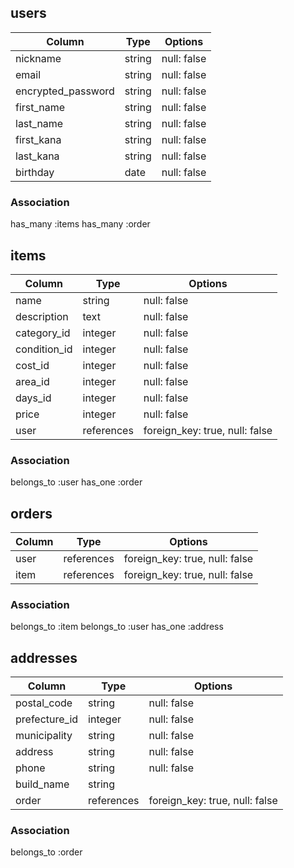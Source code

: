## users

|Column             |Type    |Options     |
|-------------------|--------|------------|
|nickname           |string  |null: false |
|email              |string  |null: false |
|encrypted_password |string  |null: false |
|first_name         |string  |null: false |
|last_name          |string  |null: false |
|first_kana         |string  |null: false |
|last_kana          |string  |null: false |
|birthday           |date    |null: false |


### Association
has_many :items
has_many :order

## items

|Column             |Type          |Options                       |
|-------------------|--------------|------------------------------|
|name               |string        |null: false                   |
|description        |text          |null: false                   |
|category_id        |integer       |null: false                   |
|condition_id       |integer       |null: false                   |
|cost_id            |integer       |null: false                   |
|area_id            |integer       |null: false                   |
|days_id            |integer       |null: false                   |
|price              |integer       |null: false                   |
|user               |references    |foreign_key: true, null: false|


### Association
belongs_to :user
has_one :order

## orders

|Column        |Type       |Options                       |
|--------------|-----------|------------------------------|
|user          |references |foreign_key: true, null: false|
|item          |references |foreign_key: true, null: false|


### Association
belongs_to :item
belongs_to :user
has_one :address


## addresses

|Column          |Type      |Options                       |
|----------------|----------|------------------------------|
|postal_code     |string    |null: false                   |
|prefecture_id   |integer   |null: false                   |
|municipality    |string    |null: false                   |
|address         |string    |null: false                   |
|phone           |string    |null: false                   |
|build_name      |string    |                              |
|order           |references|foreign_key: true, null: false|


### Association
belongs_to :order